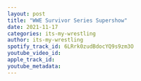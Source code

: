 ```yaml
---
layout: post
title: "WWE Survivor Series Supershow"
date: 2021-11-17
categories: its-my-wrestling
author: its-my-wrestling
spotify_track_id: 6LRrk0zudBdocYQ9s9zm3O
youtube_video_id: 
apple_track_id: 
youtube_metadata: 
---
```

